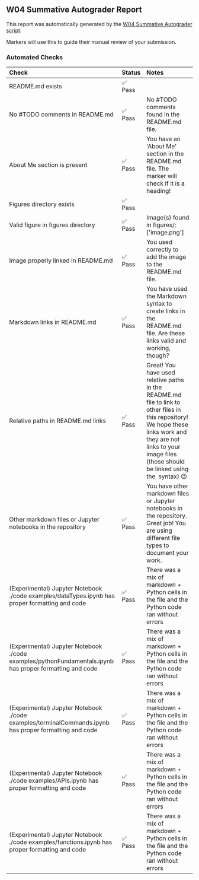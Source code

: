 ## W04 Summative Autograder Report

This report was automatically generated by the [W04 Summative Autograder script](../.github/scripts/w04-autograder.py).

Markers will use this to guide their manual review of your submission.

### Automated Checks

| Check                                                                                                   | Status   | Notes                                                                                                                                                                                                                      |
|:--------------------------------------------------------------------------------------------------------|:---------|:---------------------------------------------------------------------------------------------------------------------------------------------------------------------------------------------------------------------------|
| README.md exists                                                                                        | ✅ Pass   |                                                                                                                                                                                                                            |
| No #TODO comments in README.md                                                                          | ✅ Pass   | No #TODO comments found in the README.md file.                                                                                                                                                                             |
| About Me section is present                                                                             | ✅ Pass   | You have an 'About Me' section in the README.md file. The marker will check if it is a heading!                                                                                                                            |
| Figures directory exists                                                                                | ✅ Pass   |                                                                                                                                                                                                                            |
| Valid figure in figures directory                                                                       | ✅ Pass   | Image(s) found in figures/: ['image.png']                                                                                                                                                                                  |
| Image properly linked in README.md                                                                      | ✅ Pass   | You used ![]() correctly to add the image to the README.md file.                                                                                                                                                           |
| Markdown links in README.md                                                                             | ✅ Pass   | You have used the []() Markdown syntax to create links in the README.md file. Are these links valid and working, though?                                                                                                   |
| Relative paths in README.md links                                                                       | ✅ Pass   | Great! You have used relative paths in the README.md file to link to other files in this repository! We hope these links work and they are not links to your image files (those should be linked using the ![]() syntax) 😉 |
| Other markdown files or Jupyter notebooks in the repository                                             | ✅ Pass   | You have other markdown files or Jupyter notebooks in the repository. Great job! You are using different file types to document your work.                                                                                 |
| (Experimental) Jupyter Notebook ./code examples/dataTypes.ipynb has proper formatting and code          | ✅ Pass   | There was a mix of markdown + Python cells in the file and the Python code ran without errors                                                                                                                              |
| (Experimental) Jupyter Notebook ./code examples/pythonFundamentals.ipynb has proper formatting and code | ✅ Pass   | There was a mix of markdown + Python cells in the file and the Python code ran without errors                                                                                                                              |
| (Experimental) Jupyter Notebook ./code examples/terminalCommands.ipynb has proper formatting and code   | ✅ Pass   | There was a mix of markdown + Python cells in the file and the Python code ran without errors                                                                                                                              |
| (Experimental) Jupyter Notebook ./code examples/APIs.ipynb has proper formatting and code               | ✅ Pass   | There was a mix of markdown + Python cells in the file and the Python code ran without errors                                                                                                                              |
| (Experimental) Jupyter Notebook ./code examples/functions.ipynb has proper formatting and code          | ✅ Pass   | There was a mix of markdown + Python cells in the file and the Python code ran without errors                                                                                                                              |

